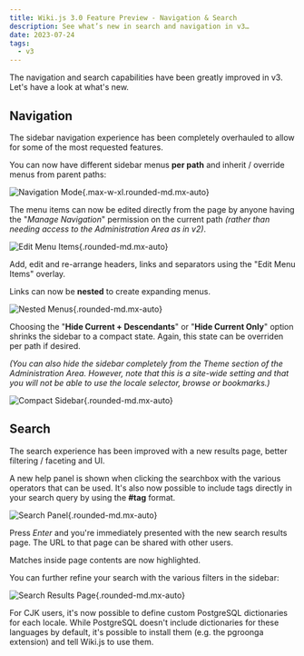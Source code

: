 ```yaml
---
title: Wiki.js 3.0 Feature Preview - Navigation & Search
description: See what’s new in search and navigation in v3…
date: 2023-07-24
tags:
  - v3
---
```


The navigation and search capabilities have been greatly improved in v3. Let's have a look at what's new.

## Navigation

The sidebar navigation experience has been completely overhauled to allow for some of the most requested features.

You can now have different sidebar menus **per path** and inherit / override menus from parent paths:

![Navigation Mode](/img/blog-2023-nav-mode.png){.max-w-xl.rounded-md.mx-auto}

The menu items can now be edited directly from the page by anyone having the "*Manage Navigation*" permission on the current path *(rather than needing access to the Administration Area as in v2)*.

![Edit Menu Items](/img/blog-2023-edit-menu.png){.rounded-md.mx-auto}

Add, edit and re-arrange headers, links and separators using the "Edit Menu Items" overlay.

Links can now be **nested** to create expanding menus.

![Nested Menus](/img/blog-2023-nav-nested.gif){.rounded-md.mx-auto}

Choosing the "**Hide Current + Descendants**" or "**Hide Current Only**" option shrinks the sidebar to a compact state. Again, this state can be overriden per path if desired.

*(You can also hide the sidebar completely from the Theme section of the Administration Area. However, note that this is a site-wide setting and that you will not be able to use the locale selector, browse or bookmarks.)*

![Compact Sidebar](/img/blog-2023-nav-compact.png){.rounded-md.mx-auto}

## Search

The search experience has been improved with a new results page, better filtering / faceting and UI.

A new help panel is shown when clicking the searchbox with the various operators that can be used. It's also now possible to include tags directly in your search query by using the **#tag** format.

![Search Panel](/img/blog-2023-header-search.png){.rounded-md.mx-auto}

Press *Enter* and you're immediately presented with the new search results page. The URL to that page can be shared with other users.

Matches inside page contents are now highlighted.

You can further refine your search with the various filters in the sidebar:

![Search Results Page](/img/blog-2023-results-page.png){.rounded-md.mx-auto}

For CJK users, it's now possible to define custom PostgreSQL dictionaries for each locale. While PostgreSQL doesn't include dictionaries for these languages by default, it's possible to install them (e.g. the pgroonga extension) and tell Wiki.js to use them.
